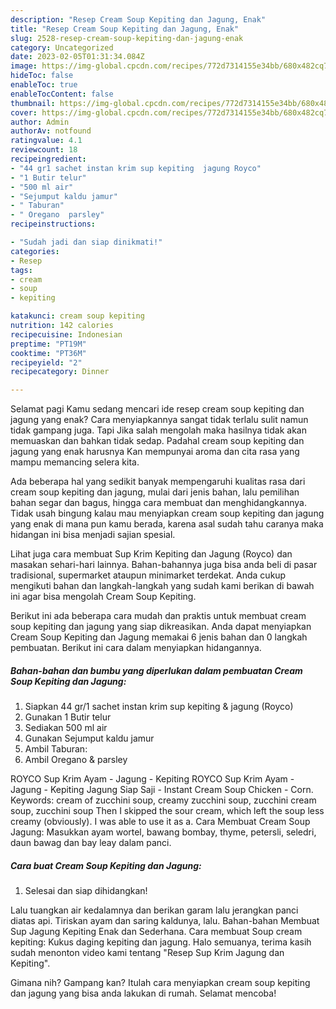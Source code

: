 ```yaml
---
description: "Resep Cream Soup Kepiting dan Jagung, Enak"
title: "Resep Cream Soup Kepiting dan Jagung, Enak"
slug: 2528-resep-cream-soup-kepiting-dan-jagung-enak
category: Uncategorized
date: 2023-02-05T01:31:34.084Z
image: https://img-global.cpcdn.com/recipes/772d7314155e34bb/680x482cq70/cream-soup-kepiting-dan-jagung-foto-resep-utama.jpg
hideToc: false
enableToc: true
enableTocContent: false
thumbnail: https://img-global.cpcdn.com/recipes/772d7314155e34bb/680x482cq70/cream-soup-kepiting-dan-jagung-foto-resep-utama.jpg
cover: https://img-global.cpcdn.com/recipes/772d7314155e34bb/680x482cq70/cream-soup-kepiting-dan-jagung-foto-resep-utama.jpg
author: Admin
authorAv: notfound
ratingvalue: 4.1
reviewcount: 18
recipeingredient:
- "44 gr1 sachet instan krim sup kepiting  jagung Royco"
- "1 Butir telur"
- "500 ml air"
- "Sejumput kaldu jamur"
- " Taburan"
- " Oregano  parsley"
recipeinstructions:

- "Sudah jadi dan siap dinikmati!"
categories:
- Resep
tags:
- cream
- soup
- kepiting

katakunci: cream soup kepiting 
nutrition: 142 calories
recipecuisine: Indonesian
preptime: "PT19M"
cooktime: "PT36M"
recipeyield: "2"
recipecategory: Dinner

---
```



Selamat pagi Kamu sedang mencari ide resep cream soup kepiting dan jagung yang enak? Cara menyiapkannya sangat tidak terlalu sulit namun tidak gampang juga. Tapi Jika salah mengolah maka hasilnya tidak akan memuaskan dan bahkan tidak sedap. Padahal cream soup kepiting dan jagung yang enak harusnya Kan mempunyai aroma dan cita rasa yang mampu memancing selera kita.


Ada beberapa hal yang sedikit banyak mempengaruhi kualitas rasa dari cream soup kepiting dan jagung, mulai dari jenis bahan, lalu pemilihan bahan segar dan bagus, hingga cara membuat dan menghidangkannya. Tidak usah bingung kalau mau menyiapkan cream soup kepiting dan jagung yang enak di mana pun kamu berada, karena asal sudah tahu caranya maka hidangan ini bisa menjadi sajian spesial.

Lihat juga cara membuat Sup Krim Kepiting dan Jagung (Royco) dan masakan sehari-hari lainnya. Bahan-bahannya juga bisa anda beli di pasar tradisional, supermarket ataupun minimarket terdekat. Anda cukup mengikuti bahan dan langkah-langkah yang sudah kami berikan di bawah ini agar bisa mengolah Cream Soup Kepiting.


Berikut ini ada beberapa cara mudah dan praktis untuk membuat cream soup kepiting dan jagung yang siap dikreasikan. Anda dapat menyiapkan Cream Soup Kepiting dan Jagung memakai 6 jenis bahan dan 0 langkah pembuatan. Berikut ini cara dalam menyiapkan hidangannya.

<!--inarticleads1-->

##### Bahan-bahan dan bumbu yang diperlukan dalam pembuatan Cream Soup Kepiting dan Jagung:

1. Siapkan 44 gr/1 sachet instan krim sup kepiting &amp; jagung (Royco)
1. Gunakan 1 Butir telur
1. Sediakan 500 ml air
1. Gunakan Sejumput kaldu jamur
1. Ambil  Taburan:
1. Ambil  Oregano &amp; parsley


ROYCO Sup Krim Ayam - Jagung - Kepiting ROYCO Sup Krim Ayam - Jagung - Kepiting Jagung Siap Saji - Instant Cream Soup Chicken - Corn. Keywords: cream of zucchini soup, creamy zucchini soup, zucchini cream soup, zucchini soup Then I skipped the sour cream, which left the soup less creamy (obviously). I was able to use it as a. Cara Membuat Cream Soup Jagung: Masukkan ayam wortel, bawang bombay, thyme, petersli, seledri, daun bawag dan bay leay dalam panci. 

<!--inarticleads2-->

##### Cara buat Cream Soup Kepiting dan Jagung:


1. Selesai dan siap dihidangkan!

Lalu tuangkan air kedalamnya dan berikan garam lalu jerangkan panci diatas api. Tiriskan ayam dan saring kaldunya, lalu. Bahan-bahan Membuat Sup Jagung Kepiting Enak dan Sederhana. Cara membuat Soup cream kepiting: Kukus daging kepiting dan jagung. Halo semuanya, terima kasih sudah menonton video kami tentang &#34;Resep Sup Krim Jagung dan Kepiting&#34;. 

Gimana nih? Gampang kan? Itulah cara menyiapkan cream soup kepiting dan jagung yang bisa anda lakukan di rumah. Selamat mencoba!
